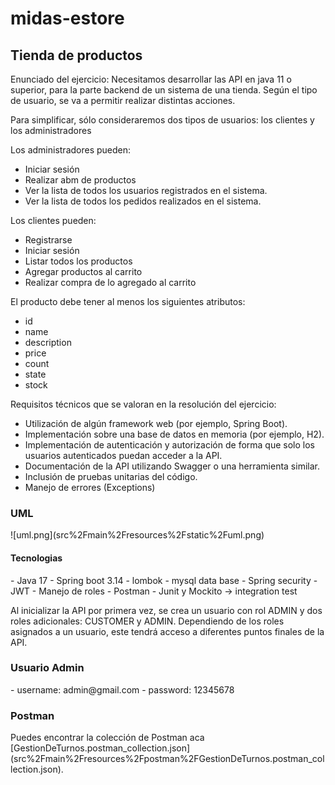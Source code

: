 # midas-estore
<h2>Tienda de productos</h2>
<p>
Enunciado del ejercicio:
Necesitamos desarrollar las API en java 11 o superior, para la parte backend de un sistema de una tienda. Según el tipo de usuario, se va a permitir realizar distintas acciones.

Para simplificar, sólo consideraremos dos tipos de usuarios: los clientes y los administradores


Los administradores pueden:
- Iniciar sesión
- Realizar abm de productos
- Ver la lista de todos los usuarios registrados en el sistema.
- Ver la lista de todos los pedidos realizados en el sistema.


Los clientes pueden:
- Registrarse
- Iniciar sesión
- Listar todos los productos
- Agregar productos al carrito
- Realizar compra de lo agregado al carrito

El producto debe tener al menos los siguientes atributos:
- id
- name
- description
- price
- count
- state
- stock


Requisitos técnicos que se valoran en la resolución del ejercicio:
- Utilización de algún framework web (por ejemplo, Spring Boot).
- Implementación sobre una base de datos en memoria (por ejemplo, H2).
- Implementación de autenticación y autorización de forma que solo los usuarios autenticados puedan acceder a la API.
- Documentación de la API utilizando Swagger o una herramienta similar.
- Inclusión de pruebas unitarias del código.
- Manejo de errores (Exceptions)
</p>



<h3>UML</h3>
![uml.png](src%2Fmain%2Fresources%2Fstatic%2Fuml.png)


<h4>Tecnologias</h4>
- Java 17
- Spring boot 3.14
- lombok
- mysql data base
- Spring security
- JWT
- Manejo de roles
- Postman
- Junit y Mockito -> integration test



<p>
Al inicializar la API por primera vez, se crea un usuario con rol ADMIN y dos roles adicionales: CUSTOMER y ADMIN. Dependiendo de los roles asignados a un usuario, este tendrá acceso a diferentes puntos finales de la API.
</p>


<h3>Usuario Admin</h3>
- username: admin@gmail.com
- password: 12345678

<h3>Postman</h3>
Puedes encontrar la colección de Postman aca [GestionDeTurnos.postman_collection.json](src%2Fmain%2Fresources%2Fpostman%2FGestionDeTurnos.postman_collection.json).
